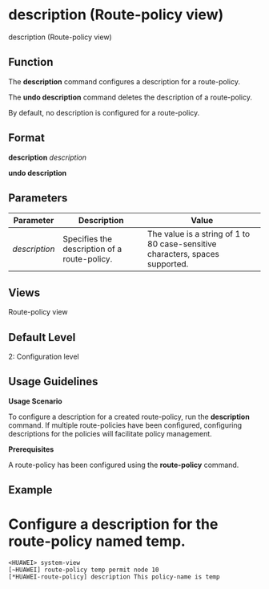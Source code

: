 description (Route-policy view)
===============================

description (Route-policy view)

Function
--------



The **description** command configures a description for a route-policy.

The **undo description** command deletes the description of a route-policy.



By default, no description is configured for a route-policy.


Format
------

**description** *description*

**undo description**


Parameters
----------

| Parameter | Description | Value |
| --- | --- | --- |
| *description* | Specifies the description of a route-policy. | The value is a string of 1 to 80 case-sensitive characters, spaces supported. |



Views
-----

Route-policy view


Default Level
-------------

2: Configuration level


Usage Guidelines
----------------

**Usage Scenario**



To configure a description for a created route-policy, run the **description** command. If multiple route-policies have been configured, configuring descriptions for the policies will facilitate policy management.



**Prerequisites**



A route-policy has been configured using the **route-policy** command.




Example
-------

# Configure a description for the route-policy named temp.
```
<HUAWEI> system-view
[~HUAWEI] route-policy temp permit node 10
[*HUAWEI-route-policy] description This policy-name is temp

```